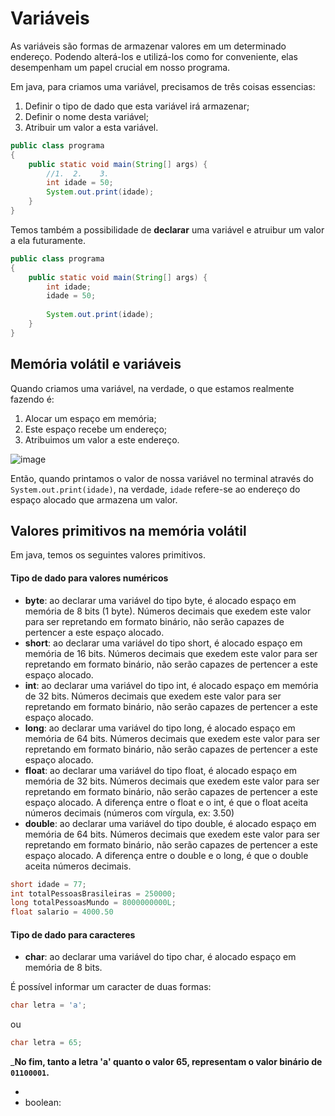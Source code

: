 # Variáveis
As variáveis são formas de armazenar valores em um determinado endereço. Podendo
alterá-los e utilizá-los como for conveniente, elas desempenham um papel crucial 
em nosso programa. 

Em java, para criamos uma variável, precisamos de três coisas essencias:
1. Definir o tipo de dado que esta variável irá armazenar;
2. Definir o nome desta variável; 
3. Atribuir um valor a esta variável. 
```java
public class programa
{
    public static void main(String[] args) {
        //1.  2.    3.
        int idade = 50; 
        System.out.print(idade);
    }
}
```

Temos também a possibilidade de __declarar__ uma variável e atruibur um valor a ela futuramente.
```java
public class programa
{
    public static void main(String[] args) {
        int idade; 
        idade = 50;
        
        System.out.print(idade);
    }
}
```

## Memória volátil e variáveis
Quando criamos uma variável, na verdade, o que estamos realmente fazendo é:
1. Alocar um espaço em memória;
2. Este espaço recebe um endereço;
3. Atribuimos um valor a este endereço.

![image](https://github.com/FireguiQueen/Java/assets/98475125/fda89935-d180-4a56-a0ff-f7be5b1015df)

Então, quando printamos o valor de nossa variável no terminal através do `System.out.print(idade)`, na verdade, `idade` refere-se
ao endereço do espaço alocado que armazena um valor.


## Valores primitivos na memória volátil
Em java, temos os seguintes valores primitivos.

#### Tipo de dado para valores numéricos
- __byte__: ao declarar uma variável do tipo byte, é alocado espaço em memória de 8 bits (1 byte). Números decimais que exedem este valor para ser repretando em formato binário, não serão capazes de pertencer a este espaço alocado. 
- __short__: ao declarar uma variável do tipo short, é alocado espaço em memória de 16 bits. Números decimais que exedem este valor para ser repretando em formato binário, não serão capazes de pertencer a este espaço alocado.  
- __int__: ao declarar uma variável do tipo int, é alocado espaço em memória de 32 bits. Números decimais que exedem este valor para ser repretando em formato binário, não serão capazes de pertencer a este espaço alocado.
- __long__: ao declarar uma variável do tipo long, é alocado espaço em memória de 64 bits. Números decimais que exedem este valor para ser repretando em formato binário, não serão capazes de pertencer a este espaço alocado.
- __float__: ao declarar uma variável do tipo float, é alocado espaço em memória de 32 bits. Números decimais que exedem este valor para ser repretando em formato binário, não serão capazes de pertencer a este espaço alocado. A diferença entre o float e o int, é que o float aceita números decimais (números com vírgula, ex: 3.50)
- __double__: ao declarar uma variável do tipo double, é alocado espaço em memória de 64 bits. Números decimais que exedem este valor para ser repretando em formato binário, não serão capazes de pertencer a este espaço alocado. A diferença entre o double e o long, é que o double aceita números decimais.

```java
short idade = 77;
int totalPessoasBrasileiras = 250000;
long totalPessoasMundo = 8000000000L;
float salario = 4000.50
```


#### Tipo de dado para caracteres 
- __char__: ao declarar uma variável do tipo char, é alocado espaço em memória de 8 bits.

É possível informar um caracter de duas formas:
```java
char letra = 'a';
```

ou 

```java
char letra = 65; 
```

___No fim, tanto a letra 'a' quanto o valor 65, representam o valor binário de `01100001`.__


- 
- boolean: 
